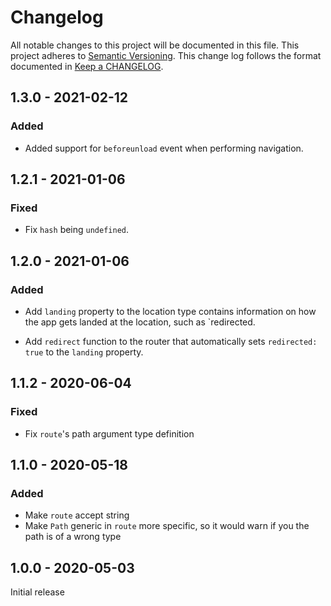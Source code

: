 # Changelog

All notable changes to this project will be documented in this file.
This project adheres to [Semantic Versioning].
This change log follows the format documented in [Keep a CHANGELOG].

[semantic versioning]: http://semver.org/
[keep a changelog]: http://keepachangelog.com/

## 1.3.0 - 2021-02-12

### Added

- Added support for `beforeunload` event when performing navigation.

## 1.2.1 - 2021-01-06

### Fixed

- Fix `hash` being `undefined`.

## 1.2.0 - 2021-01-06

### Added

- Add `landing` property to the location type contains information on how the app gets landed at the location, such as `redirected.

- Add `redirect` function to the router that automatically sets `redirected: true` to the `landing` property.

## 1.1.2 - 2020-06-04

### Fixed

- Fix `route`'s path argument type definition

## 1.1.0 - 2020-05-18

### Added

- Make `route` accept string
- Make `Path` generic in `route` more specific, so it would warn if you the path is of a wrong type

## 1.0.0 - 2020-05-03

Initial release
